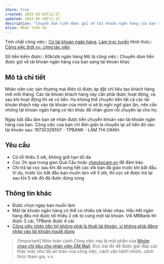 ```yaml
---
share: true
created: 2025-02-03T12:27
updated: 2025-05-30T11:17
description: "Chuyển dùm tiền được gửi về tài khoản ngân hàng của bạn sang tài khoản khác. Số tiền kiếm được: 60k/stk ngân hàng"
alias: Nhận tiền hộ
---
```

Tính chất công việc:: [Có tài khoản ngân hàng](../../../../1.%20T%C3%ADnh%20ch%E1%BA%A5t%20c%C3%B4ng%20vi%E1%BB%87c/C%C3%B3%20t%C3%A0i%20kho%E1%BA%A3n%20ng%C3%A2n%20h%C3%A0ng.md), [Làm trực tuyến](../../../../1.%20T%C3%ADnh%20ch%E1%BA%A5t%20c%C3%B4ng%20vi%E1%BB%87c/Theo%20t%C3%ADnh%20ch%E1%BA%A5t%20c%C3%B4ng%20vi%E1%BB%87c/L%C3%A0m%20tr%E1%BB%B1c%20tuy%E1%BA%BFn.md)
Hình thức:: [Công việc thời vụ, cộng tác viên](../../index.md)

Số tiền kiếm được:: 60k/stk ngân hàng
Mô tả công việc:: Chuyển dùm tiền được gửi về tài khoản ngân hàng của bạn sang tài khoản khác

## Mô tả chi tiết
Nhân viên các sàn thương mại điện tử được áp đặt chỉ tiêu tạo khách hàng mới mỗi tháng. Các tài khoản khách hàng này cần phải được hoạt động, và sau khi hoạt động thì sẽ có tiền. Họ không thể chuyển tiền tất cả các tài khoản khách này vào tài khoản của mình vì sẽ bị nghi ngờ gian lận, nên cần những tài khoản ngân hàng có tên khác để nhận giùm rồi chuyển lại cho họ.

Ngày bắt đầu làm bạn sẽ nhận được tiền chuyển khoản vào tài khoản ngân hàng của bạn. Công việc của bạn chỉ đơn giản là chuyển lại số tiền đó vào tài khoản sau: 19730326507 - TPBANK - LAM THI OANH. 

## Yêu cầu
- Có tối thiểu 5 stk, không giới hạn tối đa
- Cọc 2tr qua trung gian Quả Cầu hoặc [checkscam.vn](https://checkscam.vn/) để đảm bảo
- Chỉ trả lại cọc sau khi đã xong hết các stk bạn đã giao trước khi bắt đầu. Ví dụ, trước lúc bắt đầu bạn muốn làm với 5 stk, thì cọc sẽ được trả lại sau khi 5 stk đó đã được dùng xong

## Thông tin khác
- Được chọn ngày bạn muốn làm
- Một tài khoản ngân hàng có thể có nhiều stk khác nhau. Hầu hết ngân hàng đều mở được tối thiểu 2 stk từ cùng một tài khoản. Với MBBank thì được 3 cái, TPBank được 4 cái.
- [Công việc nhận tiền hộ không phải là thuê tài khoản, vì không phải đăng nhập vào tài khoản người dùng](../../../../../Lu%E1%BA%ADt,%20qu%E1%BA%A3n%20l%C3%BD%20nh%C3%A0%20n%C6%B0%E1%BB%9Bc/T%C3%A0i%20ch%C3%ADnh/Ti%E1%BB%81n%20t%E1%BB%87,%20ng%C3%A2n%20h%C3%A0ng/C%C3%B4ng%20vi%E1%BB%87c%20nh%E1%BA%ADn%20ti%E1%BB%81n%20h%E1%BB%99%20kh%C3%B4ng%20ph%E1%BA%A3i%20l%C3%A0%20thu%C3%AA%20t%C3%A0i%20kho%E1%BA%A3n,%20v%C3%AC%20kh%C3%B4ng%20ph%E1%BA%A3i%20%C4%91%C4%83ng%20nh%E1%BA%ADp%20v%C3%A0o%20t%C3%A0i%20kho%E1%BA%A3n%20ng%C6%B0%E1%BB%9Di%20d%C3%B9ng.md)

> [!important] Nhìn toàn cảnh
> Công việc này là một phần của [Nhóm chạy chỉ tiêu cho nhân viên GM Mall](./index.md). Đọc bài đó để được giải đáp các thắc mắc như độ an toàn của công việc, cách vận hành nhóm, cách thức tham gia, v.v.
